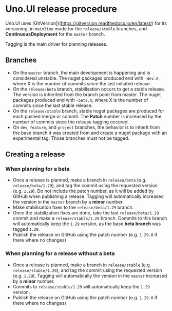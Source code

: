 # Uno.UI release procedure

Uno.UI uses [GitVersion])(https://gitversion.readthedocs.io/en/latest/) for its versioning, in `mainline` mode for the `release/stable` branches, and **ContinuousDeployment** for the `master` branch.

Tagging is the main driver for planning releases.

## Branches 
- On the `master` branch, the main development is happening and is considered unstable. The nuget packages produced end with `-dev.X`, where X is the number of commits since the last initiated release.
- On the `release/beta` branch, stabilisation occurs to get a stable release. The version is inherited from the branch point from master. The nuget packages produced end with `-beta.X`, where X is the number of commits since the last stable release.
- On the `release/stable` branch, stable nuget packages are produced for each pushed merge or commit. The **Patch** number is increased by the number of commits since the release tagging occured.
- On `dev`, `feature`, and `project` branches, the behavior is to inherit from the base branch it was created from and create a nuget package with an experimental tag. Those branches must not be tagged.

## Creating a release

### When planning for a beta
- Once a release is planned, make a branch in `release/beta` (e.g. `release/beta/1.29`), and tag the commit using the requested version (e.g. `1.29`). Do not include the patch number, as it will be added by GitHub when publishing a release. Tagging will automatically increased the version in the `master` branch by a **minor** number.
- Make stabilisation fixes to the `release/beta/1.29` branch.
- Once the stabilization fixes are done, take the last `release/beta/1.29` commit and make a `release/stable/1.29` branch. Commits to this branch will automatically keep the `1.29` version, as the base **beta branch** was tagged `1.29`.
- Publish the release on GitHub using the patch number (e.g. `1.29.0` if there where no changes)

### When planning for a release without a beta
- Once a release is planned, make a branch in `release/stable` (e.g. `release/stable/1.29`), and tag the commit using the requested version (e.g. `1.29`). Tagging will automatically the version in the `master` increased by a **minor** number.
- Commits to `release/stable/1.29` will automatically keep the `1.29` version.
- Publish the release on GitHub using the patch number (e.g. `1.29.0` if there where no changes)
